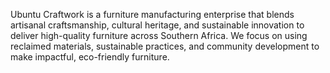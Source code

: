 Ubuntu Craftwork is a furniture manufacturing enterprise that blends artisanal craftsmanship, cultural heritage, and sustainable innovation to deliver high-quality furniture across Southern Africa. We focus on using reclaimed materials, sustainable practices, and community development to make impactful, eco-friendly furniture.

